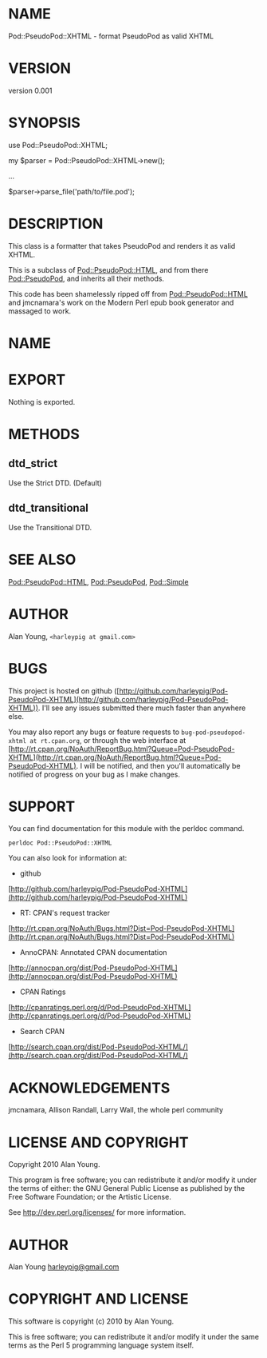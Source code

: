 # NAME

Pod::PseudoPod::XHTML - format PseudoPod as valid XHTML

# VERSION

version 0.001

# SYNOPSIS

  use Pod::PseudoPod::XHTML;

  my $parser = Pod::PseudoPod::XHTML->new();

  ...

  $parser->parse_file('path/to/file.pod');

# DESCRIPTION

This class is a formatter that takes PseudoPod and renders it as
valid XHTML.

This is a subclass of [Pod::PseudoPod::HTML](http://search.cpan.org/perldoc?Pod::PseudoPod::HTML), and from there
[Pod::PseudoPod](http://search.cpan.org/perldoc?Pod::PseudoPod), and inherits all their methods.

This code has been shamelessly ripped off from [Pod::PseudoPod::HTML](http://search.cpan.org/perldoc?Pod::PseudoPod::HTML) and
jmcnamara's work on the Modern Perl epub book generator and massaged to work.

# NAME

# EXPORT

Nothing is exported.

# METHODS

## dtd_strict

Use the Strict DTD. (Default)

## dtd_transitional

Use the Transitional DTD.

# SEE ALSO

[Pod::PseudoPod::HTML](http://search.cpan.org/perldoc?Pod::PseudoPod::HTML), [Pod::PseudoPod](http://search.cpan.org/perldoc?Pod::PseudoPod), [Pod::Simple](http://search.cpan.org/perldoc?Pod::Simple)

# AUTHOR

Alan Young, `<harleypig at gmail.com>`

# BUGS

This project is hosted on github
([http://github.com/harleypig/Pod-PseudoPod-XHTML](http://github.com/harleypig/Pod-PseudoPod-XHTML)).  I'll see any issues
submitted there much faster than anywhere else.

You may also report any bugs or feature requests to `bug-pod-pseudopod-xhtml at
rt.cpan.org`, or through the web interface at
[http://rt.cpan.org/NoAuth/ReportBug.html?Queue=Pod-PseudoPod-XHTML](http://rt.cpan.org/NoAuth/ReportBug.html?Queue=Pod-PseudoPod-XHTML).  I will
be notified, and then you'll automatically be notified of progress on your bug
as I make changes.

# SUPPORT

You can find documentation for this module with the perldoc command.

    perldoc Pod::PseudoPod::XHTML

You can also look for information at:

- github

[http://github.com/harleypig/Pod-PseudoPod-XHTML](http://github.com/harleypig/Pod-PseudoPod-XHTML)

- RT: CPAN's request tracker

[http://rt.cpan.org/NoAuth/Bugs.html?Dist=Pod-PseudoPod-XHTML](http://rt.cpan.org/NoAuth/Bugs.html?Dist=Pod-PseudoPod-XHTML)

- AnnoCPAN: Annotated CPAN documentation

[http://annocpan.org/dist/Pod-PseudoPod-XHTML](http://annocpan.org/dist/Pod-PseudoPod-XHTML)

- CPAN Ratings

[http://cpanratings.perl.org/d/Pod-PseudoPod-XHTML](http://cpanratings.perl.org/d/Pod-PseudoPod-XHTML)

- Search CPAN

[http://search.cpan.org/dist/Pod-PseudoPod-XHTML/](http://search.cpan.org/dist/Pod-PseudoPod-XHTML/)

# ACKNOWLEDGEMENTS

jmcnamara, Allison Randall, Larry Wall, the whole perl community

# LICENSE AND COPYRIGHT

Copyright 2010 Alan Young.

This program is free software; you can redistribute it and/or modify it
under the terms of either: the GNU General Public License as published
by the Free Software Foundation; or the Artistic License.

See http://dev.perl.org/licenses/ for more information.

# AUTHOR

Alan Young <harleypig@gmail.com>

# COPYRIGHT AND LICENSE

This software is copyright (c) 2010 by Alan Young.

This is free software; you can redistribute it and/or modify it under
the same terms as the Perl 5 programming language system itself.